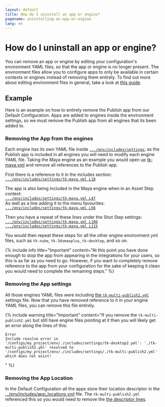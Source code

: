 ```yaml
---
layout: default
title: How do I uninstall an app or engine?
pagename: uninstalling-an-app-or-engine
lang: en
---
```


# How do I uninstall an app or engine?

You can remove an app or engine by editing your configuration's environment YAML files, so that the app or engine is no longer present.
The environment files allow you to configure apps to only be available in certain contexts or engines instead of removing them entirely.
To find out more about editing environment files in general, take a look at [this guide](../../guides/pipeline-integrations/getting-started/editing_app_setting.md).

## Example

Here is an example on how to entirely remove the Publish app from our Default Configuration.
Apps are added to engines inside the environment settings, so we must remove the Publish app from all engines that its been added to.

### Removing the App from the engines

Each engine has its own YAML file inside [`.../env/includes/settings`](https://github.com/shotgunsoftware/tk-config-default2/tree/e09236bf4b91a6dd79ca5b3ef1258d0eb0afd871/env/includes/settings); as the Publish app is included in all engines you will need to modify each engine YAML file. Taking the Maya engine as an example you would open up [tk-maya.yml](https://github.com/shotgunsoftware/tk-config-default2/blob/e09236bf4b91a6dd79ca5b3ef1258d0eb0afd871/env/includes/settings/tk-maya.yml) and remove all references to the Publish app.

First there is a reference to it in the includes section:<br/>
[`.../env/includes/settings/tk-maya.yml L18`](https://github.com/shotgunsoftware/tk-config-default2/blob/e09236bf4b91a6dd79ca5b3ef1258d0eb0afd871/env/includes/settings/tk-maya.yml#L18)

The app is also being included in the Maya engine when in an Asset Step context:<br/>
[`.../env/includes/settings/tk-maya.yml L47`](https://github.com/shotgunsoftware/tk-config-default2/blob/e09236bf4b91a6dd79ca5b3ef1258d0eb0afd871/env/includes/settings/tk-maya.yml#L47)<br/>
As well as a line adding it to the menu favourites:<br/>
[`.../env/includes/settings/tk-maya.yml L56`](https://github.com/shotgunsoftware/tk-config-default2/blob/e09236bf4b91a6dd79ca5b3ef1258d0eb0afd871/env/includes/settings/tk-maya.yml#L56)

Then you have a repeat of these lines under the Shot Step settings:<br/>
[`.../env/includes/settings/tk-maya.yml L106`](https://github.com/shotgunsoftware/tk-config-default2/blob/e09236bf4b91a6dd79ca5b3ef1258d0eb0afd871/env/includes/settings/tk-maya.yml#L106)<br/>
[`.../env/includes/settings/tk-maya.yml L115`](https://github.com/shotgunsoftware/tk-config-default2/blob/e09236bf4b91a6dd79ca5b3ef1258d0eb0afd871/env/includes/settings/tk-maya.yml#L115)

You would then repeat these steps for all the other engine environment yml files, such as `tk-nuke`, `tk-3dsmaxplus`, `tk-desktop`, and so on.

{% include info title="Important" content="At this point you have done enough to stop the app from appearing in the integrations for your users, so this is as far as you need to go. However, if you want to completely remove reference to the app from your configuration for the sake of keeping it clean you would need to complete the remaining steps." %}

### Removing the App settings

All those engines YAML files were including [the `tk-multi-publish2.yml`](https://github.com/shotgunsoftware/tk-config-default2/blob/e09236bf4b91a6dd79ca5b3ef1258d0eb0afd871/env/includes/settings/tk-multi-publish2.yml) settings file. Now that you have removed reference to it in your engine YAML files, you can remove this file entirely.

{% include warning title="Important" content="If you remove the `tk-multi-publish2.yml` but still have engine files pointing at it then you will likely get an error along the lines of this:

    Error
    Include resolve error in '/configs/my_project/env/./includes/settings/tk-desktop2.yml': './tk-multi-publish2.yml' resolved to '/configs/my_project/env/./includes/settings/./tk-multi-publish2.yml' which does not exist!

" %}

### Removing the App Location

In the Default Configuration all the apps store their location descriptor in the [.../env/includes/app_locations.yml](https://github.com/shotgunsoftware/tk-config-default2/blob/e09236bf4b91a6dd79ca5b3ef1258d0eb0afd871/env/includes/app_locations.yml) file. The `tk-multi-publish2.yml` referenced this so you would need to remove the [the descriptor lines](https://github.com/shotgunsoftware/tk-config-default2/blob/e09236bf4b91a6dd79ca5b3ef1258d0eb0afd871/env/includes/app_locations.yml#L52-L56).
